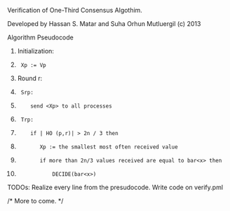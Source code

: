 Verification of One-Third Consensus Algothim.

Developed by Hassan S. Matar and Suha Orhun Mutluergil
(c) 2013

 Algorithm Pseudocode

1. Initialization:
2.      Xp := Vp
3. Round r:
4.      Srp:
5.		   send <Xp> to all processes
6.      Trp:
7.         if | HO (p,r)| > 2n / 3 then
8.            Xp := the smallest most often received value
9.            if more than 2n/3 values received are equal to bar<x> then
10.                DECIDE(bar<x>) 			  




TODOs:
	Realize every line from the presudocode.
	Write code on verify.pml


/* More to come. */